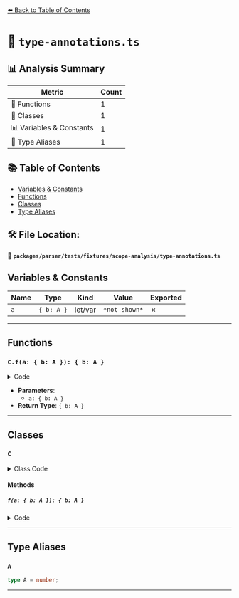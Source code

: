 [⬅️ Back to Table of Contents](../../../../../index.md)

# 📄 `type-annotations.ts`

## 📊 Analysis Summary

| Metric | Count |
|--------|-------|
| 🔧 Functions | 1 |
| 🧱 Classes | 1 |
| 📊 Variables & Constants | 1 |
| 📑 Type Aliases | 1 |

## 📚 Table of Contents

- [Variables & Constants](#variables-constants)
- [Functions](#functions)
- [Classes](#classes)
- [Type Aliases](#type-aliases)

## 🛠️ File Location:
📂 **`packages/parser/tests/fixtures/scope-analysis/type-annotations.ts`**

## Variables & Constants

| Name | Type | Kind | Value | Exported |
|------|------|------|-------|----------|
| `a` | `{ b: A }` | let/var | `*not shown*` | ✗ |


---

## Functions

### `C.f(a: { b: A }): { b: A }`

<details><summary>Code</summary>

```ts
f(a: { b: A }): { b: A } {
    return { b: 1 };
  }
```
</details>

- **Parameters**:
  - `a: { b: A }`
- **Return Type**: `{ b: A }`

---

## Classes

### `C`

<details><summary>Class Code</summary>

```ts
class C {
  f(a: { b: A }): { b: A } {
    return { b: 1 };
  }
}
```
</details>

#### Methods

##### `f(a: { b: A }): { b: A }`

<details><summary>Code</summary>

```ts
f(a: { b: A }): { b: A } {
    return { b: 1 };
  }
```
</details>


---

## Type Aliases

### `A`

```ts
type A = number;
```


---